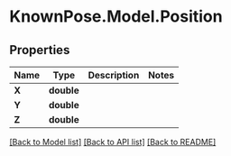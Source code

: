 
# KnownPose.Model.Position

## Properties

Name | Type | Description | Notes
------------ | ------------- | ------------- | -------------
**X** | **double** |  | 
**Y** | **double** |  | 
**Z** | **double** |  | 

[[Back to Model list]](../README.md#documentation-for-models)
[[Back to API list]](../README.md#documentation-for-api-endpoints)
[[Back to README]](../README.md)

